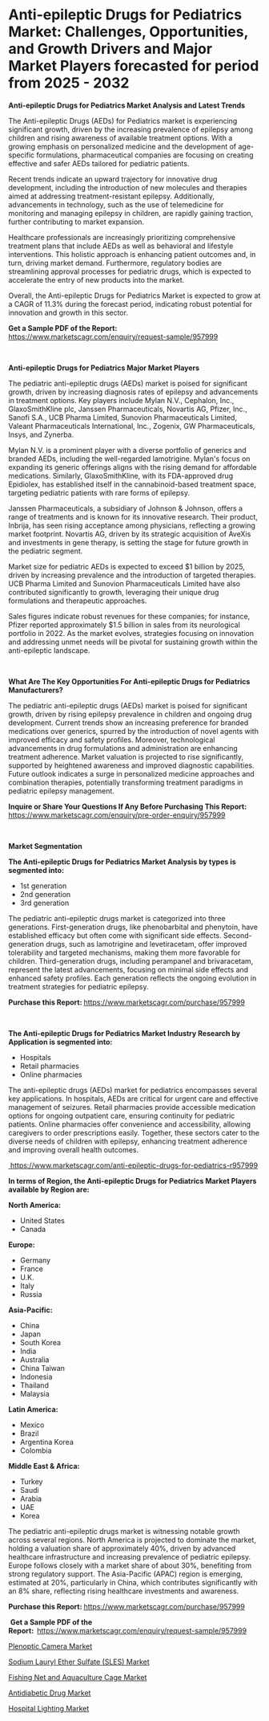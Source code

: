 <p><h1>Anti-epileptic Drugs for Pediatrics Market: Challenges, Opportunities, and Growth Drivers and Major Market Players forecasted for period from 2025 - 2032</h1></p><p><strong>Anti-epileptic Drugs for Pediatrics Market Analysis and Latest Trends</strong></p>
<p><p>The Anti-epileptic Drugs (AEDs) for Pediatrics market is experiencing significant growth, driven by the increasing prevalence of epilepsy among children and rising awareness of available treatment options. With a growing emphasis on personalized medicine and the development of age-specific formulations, pharmaceutical companies are focusing on creating effective and safer AEDs tailored for pediatric patients. </p><p>Recent trends indicate an upward trajectory for innovative drug development, including the introduction of new molecules and therapies aimed at addressing treatment-resistant epilepsy. Additionally, advancements in technology, such as the use of telemedicine for monitoring and managing epilepsy in children, are rapidly gaining traction, further contributing to market expansion.</p><p>Healthcare professionals are increasingly prioritizing comprehensive treatment plans that include AEDs as well as behavioral and lifestyle interventions. This holistic approach is enhancing patient outcomes and, in turn, driving market demand. Furthermore, regulatory bodies are streamlining approval processes for pediatric drugs, which is expected to accelerate the entry of new products into the market.</p><p>Overall, the Anti-epileptic Drugs for Pediatrics Market is expected to grow at a CAGR of 11.3% during the forecast period, indicating robust potential for innovation and growth in this sector.</p></p>
<p><strong>Get a Sample PDF of the Report:&nbsp;</strong> <a href="https://www.marketscagr.com/enquiry/request-sample/957999?utm_campaign=1868&utm_medium=2&utm_source=Github&utm_content=ia&utm_term=21032025&utm_id=anti-epileptic-drugs-for-pediatrics">https://www.marketscagr.com/enquiry/request-sample/957999</a></p>
<p>&nbsp;</p>
<p><strong>Anti-epileptic Drugs for Pediatrics Major Market Players</strong></p>
<p><p>The pediatric anti-epileptic drugs (AEDs) market is poised for significant growth, driven by increasing diagnosis rates of epilepsy and advancements in treatment options. Key players include Mylan N.V., Cephalon, Inc., GlaxoSmithKline plc, Janssen Pharmaceuticals, Novartis AG, Pfizer, Inc., Sanofi S.A., UCB Pharma Limited, Sunovion Pharmaceuticals Limited, Valeant Pharmaceuticals International, Inc., Zogenix, GW Pharmaceuticals, Insys, and Zynerba.</p><p>Mylan N.V. is a prominent player with a diverse portfolio of generics and branded AEDs, including the well-regarded lamotrigine. Mylan's focus on expanding its generic offerings aligns with the rising demand for affordable medications. Similarly, GlaxoSmithKline, with its FDA-approved drug Epidiolex, has established itself in the cannabinoid-based treatment space, targeting pediatric patients with rare forms of epilepsy.</p><p>Janssen Pharmaceuticals, a subsidiary of Johnson & Johnson, offers a range of treatments and is known for its innovative research. Their product, Inbrija, has seen rising acceptance among physicians, reflecting a growing market footprint. Novartis AG, driven by its strategic acquisition of AveXis and investments in gene therapy, is setting the stage for future growth in the pediatric segment.</p><p>Market size for pediatric AEDs is expected to exceed $1 billion by 2025, driven by increasing prevalence and the introduction of targeted therapies. UCB Pharma Limited and Sunovion Pharmaceuticals Limited have also contributed significantly to growth, leveraging their unique drug formulations and therapeutic approaches.</p><p>Sales figures indicate robust revenues for these companies; for instance, Pfizer reported approximately $1.5 billion in sales from its neurological portfolio in 2022. As the market evolves, strategies focusing on innovation and addressing unmet needs will be pivotal for sustaining growth within the anti-epileptic landscape.</p></p>
<p>&nbsp;</p>
<p><strong>What Are The Key Opportunities For Anti-epileptic Drugs for Pediatrics Manufacturers?</strong></p>
<p><p>The pediatric anti-epileptic drugs (AEDs) market is poised for significant growth, driven by rising epilepsy prevalence in children and ongoing drug development. Current trends show an increasing preference for branded medications over generics, spurred by the introduction of novel agents with improved efficacy and safety profiles. Moreover, technological advancements in drug formulations and administration are enhancing treatment adherence. Market valuation is projected to rise significantly, supported by heightened awareness and improved diagnostic capabilities. Future outlook indicates a surge in personalized medicine approaches and combination therapies, potentially transforming treatment paradigms in pediatric epilepsy management.</p></p>
<p><strong>Inquire or Share Your Questions If Any Before Purchasing This Report:</strong> <a href="https://www.marketscagr.com/enquiry/pre-order-enquiry/957999?utm_campaign=1868&utm_medium=2&utm_source=Github&utm_content=ia&utm_term=21032025&utm_id=anti-epileptic-drugs-for-pediatrics">https://www.marketscagr.com/enquiry/pre-order-enquiry/957999</a></p>
<p>&nbsp;</p>
<p><strong>Market Segmentation</strong></p>
<p><strong>The Anti-epileptic Drugs for Pediatrics Market Analysis by types is segmented into:</strong></p>
<p><ul><li>1st generation</li><li>2nd generation</li><li>3rd generation</li></ul></p>
<p><p>The pediatric anti-epileptic drugs market is categorized into three generations. First-generation drugs, like phenobarbital and phenytoin, have established efficacy but often come with significant side effects. Second-generation drugs, such as lamotrigine and levetiracetam, offer improved tolerability and targeted mechanisms, making them more favorable for children. Third-generation drugs, including perampanel and brivaracetam, represent the latest advancements, focusing on minimal side effects and enhanced safety profiles. Each generation reflects the ongoing evolution in treatment strategies for pediatric epilepsy.</p></p>
<p><strong>Purchase this Report:&nbsp;</strong><a href="https://www.marketscagr.com/purchase/957999?utm_campaign=1868&utm_medium=2&utm_source=Github&utm_content=ia&utm_term=21032025&utm_id=anti-epileptic-drugs-for-pediatrics">https://www.marketscagr.com/purchase/957999</a></p>
<p>&nbsp;</p>
<p><strong>The Anti-epileptic Drugs for Pediatrics Market Industry Research by Application is segmented into:</strong></p>
<p><ul><li>Hospitals</li><li>Retail pharmacies</li><li>Online pharmacies</li></ul></p>
<p><p>The anti-epileptic drugs (AEDs) market for pediatrics encompasses several key applications. In hospitals, AEDs are critical for urgent care and effective management of seizures. Retail pharmacies provide accessible medication options for ongoing outpatient care, ensuring continuity for pediatric patients. Online pharmacies offer convenience and accessibility, allowing caregivers to order prescriptions easily. Together, these sectors cater to the diverse needs of children with epilepsy, enhancing treatment adherence and improving overall health outcomes.</p></p>
<p><a href="https://www.marketscagr.com/anti-epileptic-drugs-for-pediatrics-r957999?utm_campaign=1868&utm_medium=2&utm_source=Github&utm_content=ia&utm_term=21032025&utm_id=anti-epileptic-drugs-for-pediatrics">&nbsp;https://www.marketscagr.com/anti-epileptic-drugs-for-pediatrics-r957999</a></p>
<p><strong>In terms of Region, the Anti-epileptic Drugs for Pediatrics Market Players available by Region are:</strong></p>
<p>
    <p> <strong> North America: </strong>
        <ul>
            <li>United States</li>
            <li>Canada</li>
        </ul>
        </p> 
    <p> <strong> Europe: </strong>
        <ul>
            <li>Germany</li>
            <li>France</li>
            <li>U.K.</li>
            <li>Italy</li>
            <li>Russia</li>
        </ul>
        </p> 
    <p> <strong> Asia-Pacific: </strong>
        <ul>
            <li>China</li>
            <li>Japan</li>
            <li>South Korea</li>
            <li>India</li>
            <li>Australia</li>
            <li>China Taiwan</li>
            <li>Indonesia</li>
            <li>Thailand</li>
            <li>Malaysia</li>
        </ul>
        </p> 
    <p> <strong> Latin America: </strong>
        <ul>
            <li>Mexico</li>
            <li>Brazil</li>
            <li>Argentina Korea</li>
            <li>Colombia</li>
        </ul>
        </p> 
    <p> <strong> Middle East & Africa: </strong>
        <ul>
            <li>Turkey</li>
            <li>Saudi</li>
            <li>Arabia</li>
            <li>UAE</li>
            <li>Korea</li>
        </ul>
    </p>
    </p>
<p><p>The pediatric anti-epileptic drugs market is witnessing notable growth across several regions. North America is projected to dominate the market, holding a valuation share of approximately 40%, driven by advanced healthcare infrastructure and increasing prevalence of pediatric epilepsy. Europe follows closely with a market share of about 30%, benefiting from strong regulatory support. The Asia-Pacific (APAC) region is emerging, estimated at 20%, particularly in China, which contributes significantly with an 8% share, reflecting rising healthcare investments and awareness.</p></p>
<p><strong>Purchase this Report: </strong><a href="https://www.marketscagr.com/purchase/957999?utm_campaign=1868&utm_medium=2&utm_source=Github&utm_content=ia&utm_term=21032025&utm_id=anti-epileptic-drugs-for-pediatrics">https://www.marketscagr.com/purchase/957999</a></p>
<p>&nbsp;<strong>Get a Sample PDF of the Report:&nbsp;&nbsp;</strong><a href="https://www.marketscagr.com/enquiry/request-sample/957999?utm_campaign=1868&utm_medium=2&utm_source=Github&utm_content=ia&utm_term=21032025&utm_id=anti-epileptic-drugs-for-pediatrics">https://www.marketscagr.com/enquiry/request-sample/957999</a></p>
<p><strong></strong></p>
<p><p><a href="https://github.com/geresalgieaz/Market-Research-Report-List-1/blob/main/plenoptic-camera-market.md?utm_campaign=1868&utm_medium=2&utm_source=Github&utm_content=ia&utm_term=21032025&utm_id=anti-epileptic-drugs-for-pediatrics">Plenoptic Camera Market</a></p><p><a href="https://github.com/dickstoscopg/Market-Research-Report-List-1/blob/main/sodium-lauryl-ether-sulfate-sles-market.md?utm_campaign=1868&utm_medium=2&utm_source=Github&utm_content=ia&utm_term=21032025&utm_id=anti-epileptic-drugs-for-pediatrics">Sodium Lauryl Ether Sulfate (SLES) Market</a></p><p><a href="https://github.com/foustzelmsdv/Market-Research-Report-List-1/blob/main/fishing-net-and-aquaculture-cage-market.md?utm_campaign=1868&utm_medium=2&utm_source=Github&utm_content=ia&utm_term=21032025&utm_id=anti-epileptic-drugs-for-pediatrics">Fishing Net and Aquaculture Cage Market</a></p><p><a href="https://github.com/dagnewopus/Market-Research-Report-List-1/blob/main/antidiabetic-drug-market.md?utm_campaign=1868&utm_medium=2&utm_source=Github&utm_content=ia&utm_term=21032025&utm_id=anti-epileptic-drugs-for-pediatrics">Antidiabetic Drug Market</a></p><p><a href="https://github.com/papnider/Market-Research-Report-List-1/blob/main/hospital-lighting-market.md?utm_campaign=1868&utm_medium=2&utm_source=Github&utm_content=ia&utm_term=21032025&utm_id=anti-epileptic-drugs-for-pediatrics">Hospital Lighting Market</a></p></p>